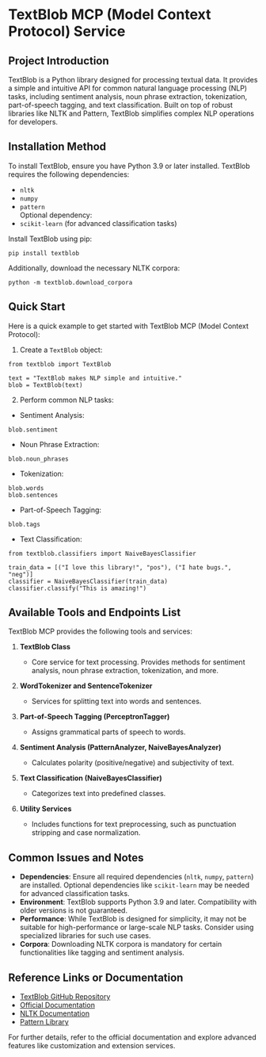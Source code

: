 # TextBlob MCP (Model Context Protocol) Service

## Project Introduction

TextBlob is a Python library designed for processing textual data. It provides a simple and intuitive API for common natural language processing (NLP) tasks, including sentiment analysis, noun phrase extraction, tokenization, part-of-speech tagging, and text classification. Built on top of robust libraries like NLTK and Pattern, TextBlob simplifies complex NLP operations for developers.

## Installation Method

To install TextBlob, ensure you have Python 3.9 or later installed. TextBlob requires the following dependencies:
- `nltk`
- `numpy`
- `pattern`  
Optional dependency:
- `scikit-learn` (for advanced classification tasks)

Install TextBlob using pip:
```
pip install textblob
```

Additionally, download the necessary NLTK corpora:
```
python -m textblob.download_corpora
```

## Quick Start

Here is a quick example to get started with TextBlob MCP (Model Context Protocol):

1. Create a `TextBlob` object:
```
from textblob import TextBlob

text = "TextBlob makes NLP simple and intuitive."
blob = TextBlob(text)
```

2. Perform common NLP tasks:
- Sentiment Analysis:
```
blob.sentiment
```
- Noun Phrase Extraction:
```
blob.noun_phrases
```
- Tokenization:
```
blob.words
blob.sentences
```
- Part-of-Speech Tagging:
```
blob.tags
```
- Text Classification:
```
from textblob.classifiers import NaiveBayesClassifier

train_data = [("I love this library!", "pos"), ("I hate bugs.", "neg")]
classifier = NaiveBayesClassifier(train_data)
classifier.classify("This is amazing!")
```

## Available Tools and Endpoints List

TextBlob MCP provides the following tools and services:

1. **TextBlob Class**  
   - Core service for text processing. Provides methods for sentiment analysis, noun phrase extraction, tokenization, and more.

2. **WordTokenizer and SentenceTokenizer**  
   - Services for splitting text into words and sentences.

3. **Part-of-Speech Tagging (PerceptronTagger)**  
   - Assigns grammatical parts of speech to words.

4. **Sentiment Analysis (PatternAnalyzer, NaiveBayesAnalyzer)**  
   - Calculates polarity (positive/negative) and subjectivity of text.

5. **Text Classification (NaiveBayesClassifier)**  
   - Categorizes text into predefined classes.

6. **Utility Services**  
   - Includes functions for text preprocessing, such as punctuation stripping and case normalization.

## Common Issues and Notes

- **Dependencies**: Ensure all required dependencies (`nltk`, `numpy`, `pattern`) are installed. Optional dependencies like `scikit-learn` may be needed for advanced classification tasks.
- **Environment**: TextBlob supports Python 3.9 and later. Compatibility with older versions is not guaranteed.
- **Performance**: While TextBlob is designed for simplicity, it may not be suitable for high-performance or large-scale NLP tasks. Consider using specialized libraries for such use cases.
- **Corpora**: Downloading NLTK corpora is mandatory for certain functionalities like tagging and sentiment analysis.

## Reference Links or Documentation

- [TextBlob GitHub Repository](https://github.com/sloria/TextBlob)
- [Official Documentation](https://textblob.readthedocs.io/en/dev/)
- [NLTK Documentation](https://www.nltk.org/)
- [Pattern Library](https://github.com/clips/pattern)

For further details, refer to the official documentation and explore advanced features like customization and extension services.